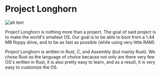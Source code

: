 # Project Longhorn
![alt text](https://raw.githubusercontent.com/barely-functioning/Project-Language/master/longhorn.jpeg)

Project Longhorn is nothing more than a project. The goal of said project is to make the world's smallest OS. Our goal is to be able to boot from a 1.44 MB floppy drive, and to be as fast as possible (while using very little RAM).

Project Longhorn is written in Rust, C, and Assembly (but mainly Rust). We chose Rust as the language of choice because not only are there very few OS's written in Rust, it is also pretty easy to learn, and as a result, it is very easy to customize the OS. 

